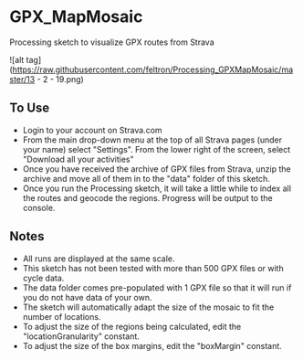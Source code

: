 # GPX_MapMosaic
Processing sketch to visualize GPX routes from Strava

![alt tag](https://raw.githubusercontent.com/feltron/Processing_GPXMapMosaic/master/13 - 2 - 19.png)

## To Use
- Login to your account on Strava.com
- From the main drop-down menu at the top of all Strava pages (under your name) select "Settings". From the lower right of the screen, select "Download all your activities"
- Once you have received the archive of GPX files from Strava, unzip the archive and move all of them in to the "data" folder of this sketch.
- Once you run the Processing sketch, it will take a little while to index all the routes and geocode the regions. Progress will be output to the console.

## Notes
- All runs are displayed at the same scale.
- This sketch has not been tested with more than 500 GPX files or with cycle data.
- The data folder comes pre-populated with 1 GPX file so that it will run if you do not have data of your own.
- The sketch will automatically adapt the size of the mosaic to fit the number of locations.
- To adjust the size of the regions being calculated, edit the "locationGranularity" constant.
- To adjust the size of the box margins, edit the "boxMargin" constant.
